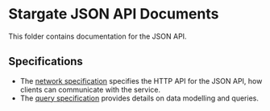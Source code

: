 # Stargate JSON API Documents

This folder contains documentation for the JSON API.

## Specifications

* The [network specification](jsonapi-network-spec.md) specifies the HTTP API for the JSON API, how clients can communicate with the service.
* The [query specification](jsonapi-spec.md) provides details on data modelling and queries.

